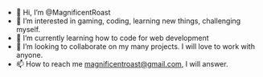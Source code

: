 - 👋 Hi, I’m @MagnificentRoast
- 👀 I’m interested in gaming, coding, learning new things, challenging myself.
- 🌱 I’m currently learning how to code for web development
- 💞️ I’m looking to collaborate on my many projects. I will love to work with anyone.
- 📫 How to reach me magnificentroast@gmail.com, I will answer.

<!---
MagnificentRoast/MagnificentRoast is a ✨ special ✨ repository because its `README.md` (this file) appears on your GitHub profile.
You can click the Preview link to take a look at your changes.
--->
